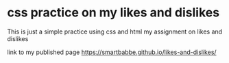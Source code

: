 # css practice on my likes and dislikes
This is just a simple practice using css and html
my assignment on likes and dislikes

link to my published page https://smartbabbe.github.io/likes-and-dislikes/
